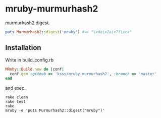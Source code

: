 # mruby-murmurhash2

murmurhash2 digest.

```ruby
puts Murmurhash2::digest('mruby') #=> "\xda\x2a\x7f\xca"
```

## Installation

Write in build_config.rb

```ruby
MRuby::Build.new do |conf|
  conf.gem :github => 'ksss/mruby-murmurhash2', :branch => 'master'
end
```

and exec.

```
rake clean
rake test
rake
mruby -e 'puts Murmurhash2::digest("mruby")'
```
